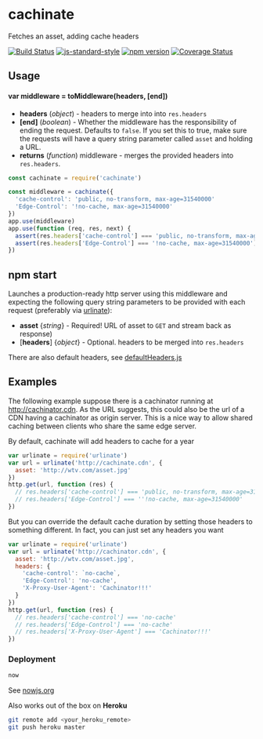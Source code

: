 # cachinate

Fetches an asset, adding cache headers

<!-- VDOC.badges travis; standard; npm; coveralls -->
<!-- DON'T EDIT THIS SECTION (including comments), INSTEAD RE-RUN `vdoc` TO UPDATE -->
[![Build Status](https://travis-ci.org/vigour-io/cachinate.svg?branch=master)](https://travis-ci.org/vigour-io/cachinate)
[![js-standard-style](https://img.shields.io/badge/code%20style-standard-brightgreen.svg)](http://standardjs.com/)
[![npm version](https://badge.fury.io/js/cachinate.svg)](https://badge.fury.io/js/cachinate)
[![Coverage Status](https://coveralls.io/repos/github/vigour-io/cachinate/badge.svg?branch=master)](https://coveralls.io/github/vigour-io/cachinate?branch=master)

<!-- VDOC END -->

## Usage

<!-- VDOC.jsdoc toMiddleware -->
<!-- DON'T EDIT THIS SECTION (including comments), INSTEAD RE-RUN `vdoc` TO UPDATE -->
#### var middleware = toMiddleware(headers, [end])
- **headers** (*object*) - headers to merge into into `res.headers`
- **[end]** (*boolean*) - Whether the middleware has the responsibility of ending the request. Defaults to `false`. If you set this to true, make sure the requests will have a query string parameter called `asset` and holding a URL.
- **returns** (*function*) middleware - merges the provided headers into `res.headers`.

<!-- VDOC END -->

```javascript
const cachinate = require('cachinate')

const middleware = cachinate({
  'cache-control': 'public, no-transform, max-age=31540000'
  'Edge-Control': '!no-cache, max-age=31540000'
})
app.use(middleware)
app.use(function (req, res, next) {
  assert(res.headers['cache-control'] === 'public, no-transform, max-age=31540000')
  assert(res.headers['Edge-Control'] === '!no-cache, max-age=31540000')
})
```

## npm start

Launches a production-ready http server using this middleware and expecting the following query string parameters to be provided with each request (preferably via [urlinate](npmjs.org/package/urlinate)):
  - **asset** {*string*} - Required! URL of asset to `GET` and stream back as response)
  - [**headers**] {*object*} - Optional. headers to be merged into `res.headers`

There are also default headers, see [defaultHeaders.js](defaultHeaders.js)

## Examples

The following example suppose there is a cachinator running at http://cachinator.cdn. As the URL suggests, this could also be the url of a CDN having a cachinator as origin server. This is a nice way to allow shared caching between clients who share the same edge server.

By default, cachinate will add headers to cache for a year
```javascript
var urlinate = require('urlinate')
var url = urlinate('http://cachinate.cdn', {
  asset: 'http://wtv.com/asset.jpg'
})
http.get(url, function (res) {
  // res.headers['cache-control'] === 'public, no-transform, max-age=31540000'
  // res.headers['Edge-Control'] === ''!no-cache, max-age=31540000'
})
```

But you can override the default cache duration by setting those headers to something different. In fact, you can just set any headers you want

```javascript
var urlinate = require('urlinate')
var url = urlinate('http://cachinator.cdn', {
  asset: 'http://wtv.com/asset.jpg',
  headers: {
    'cache-control': `no-cache`,
    'Edge-Control': 'no-cache',
    'X-Proxy-User-Agent': 'Cachinator!!!'
  }
})
http.get(url, function (res) {
  // res.headers['cache-control'] === 'no-cache'
  // res.headers['Edge-Control'] === 'no-cache'
  // res.headers['X-Proxy-User-Agent'] === 'Cachinator!!!'
})
```

### Deployment

```sh
now
```
See [nowjs.org](nowjs.org)

Also works out of the box on **Heroku**

```sh
git remote add <your_heroku_remote>
git push heroku master
```